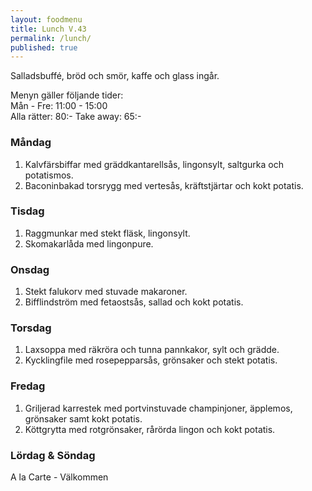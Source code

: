 ```yaml
---
layout: foodmenu
title: Lunch V.43
permalink: /lunch/
published: true
---
```

Salladsbuffé, bröd och smör, kaffe och glass ingår.

Menyn gäller följande tider:  
Mån - Fre: 11:00 - 15:00  
Alla rätter: 80:- Take away: 65:-

### Måndag

1. Kalvfärsbiffar med gräddkantarellsås, lingonsylt, saltgurka och potatismos.
2. Baconinbakad torsrygg med vertesås, kräftstjärtar och kokt potatis.

### Tisdag

1. Raggmunkar med stekt fläsk, lingonsylt.
2. Skomakarlåda med lingonpure.

### Onsdag

1. Stekt falukorv med stuvade makaroner.
2. Bifflindström med fetaostsås, sallad och kokt potatis.

### Torsdag

 1. Laxsoppa med räkröra och tunna pannkakor, sylt och grädde.
 2. Kycklingfile med rosepepparsås, grönsaker och stekt potatis.

### Fredag

1. Griljerad karrestek med portvinstuvade champinjoner, äpplemos, grönsaker samt kokt potatis.
2. Köttgrytta med rotgrönsaker, rårörda lingon och kokt potatis.

### Lördag & Söndag
A la Carte - Välkommen
